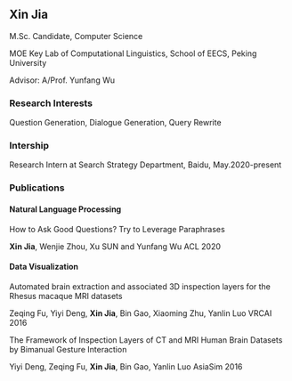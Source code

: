 ## Xin Jia

M.Sc. Candidate, Computer Science

MOE Key Lab of Computational Linguistics, School of EECS, Peking University

Advisor: A/Prof. Yunfang Wu


### Research Interests
Question Generation, Dialogue Generation, Query Rewrite

### Intership
Research Intern at Search Strategy Department, Baidu, May.2020-present

### Publications
#### Natural Language Processing
How to Ask Good Questions? Try to Leverage Paraphrases

**Xin Jia**, Wenjie Zhou, Xu SUN and Yunfang Wu
ACL 2020  


#### Data Visualization

Automated brain extraction and associated 3D inspection layers for the Rhesus macaque
MRI datasets

Zeqing Fu, Yiyi Deng, **Xin Jia**, Bin Gao, Xiaoming Zhu, Yanlin Luo
VRCAI 2016  


The Framework of Inspection Layers of CT and MRI Human Brain Datasets by Bimanual Gesture Interaction

Yiyi Deng, Zeqing Fu, **Xin Jia**, Bin Gao, Yanlin Luo
AsiaSim 2016  



